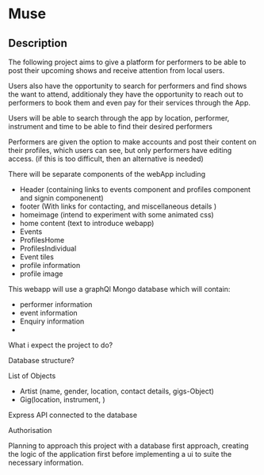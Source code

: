 # Muse

## Description 
The following project aims to give a platform for performers to be able to post their upcoming shows and receive attention from local users. 

Users also have the opportunity to search for performers and find shows the want to attend, additionaly they have the opportunity to reach out to performers to book them and even pay for their services through the App. 

Users will be able to search through the app by location, performer, instrument and time to be able to find their desired performers

Performers are given the option to make accounts and post their content on their profiles, which users can see, but only performers have editing access. (if this is too difficult, then an alternative is needed)

There will be separate components of the webApp including
- Header (containing links to events component and profiles component and signin componenent)
- footer (With links for contacting, and miscellaneous details )
- homeimage (intend to experiment with some animated css)
- home content (text to introduce webapp)
- Events
- ProfilesHome
- ProfilesIndividual
- Event tiles
- profile information
- profile image

This webapp will use a graphQl Mongo database which will contain: 
- performer information
- event information 
- Enquiry information 
- 

What i expect the project to do?

Database structure?

List of Objects
- Artist (name, gender, location, contact details, gigs-Object)
- Gig(location, instrument, )

Express API connected to the database

Authorisation

Planning to approach this project with a database first approach, creating the logic of the application first before implementing a ui to suite the necessary information. 

